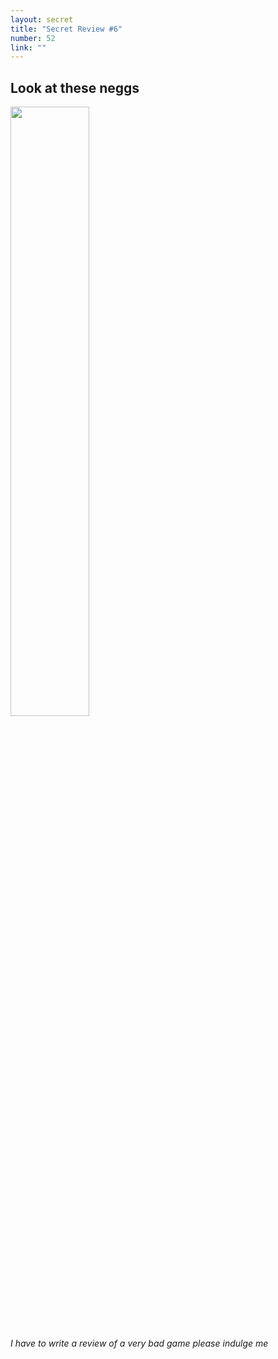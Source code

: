 ```yaml
---
layout: secret
title: "Secret Review #6"
number: 52
link: ""
---
```

<script src="{{ site.baseurl }}{% link assets/imagemap.js %}"> </script>

## Look at these neggs
<img src="{{ site.baseurl }}/images/big spread.png"  usemap="#map" width="50%">
<map name="map">
    <area alt="The House on The Hill" title="The House on The Hill" href="{{ site.baseurl }}/300words/c4ec72e926e741ea35a18878b0310324" coords="830,1380,90" shape="circle">
    <area target="" alt="400NP!" title="400NP!" href="https://youtu.be/CZe09D1F9ko?t=619" coords="1210,1720,90" shape="circle">
</map>



###### I have to write a review of a very bad game please indulge me


<script>
imageMapResize();
</script>